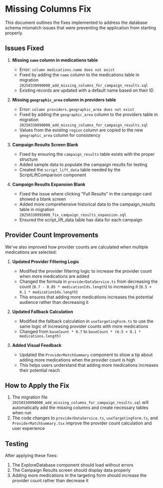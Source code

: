 # Missing Columns Fix

This document outlines the fixes implemented to address the database schema mismatch issues that were preventing the application from starting properly.

## Issues Fixed

1. **Missing `name` column in medications table**
   - Error: `column medications.name does not exist`
   - Fixed by adding the `name` column to the medications table in migration `20250330990000_add_missing_columns_for_campaign_results.sql`
   - Existing records are updated with a default name based on their ID

2. **Missing `geographic_area` column in providers table**
   - Error: `column providers.geographic_area does not exist`
   - Fixed by adding the `geographic_area` column to the providers table in migration `20250330990000_add_missing_columns_for_campaign_results.sql`
   - Values from the existing `region` column are copied to the new `geographic_area` column for consistency

3. **Campaign Results Screen Blank**
   - Fixed by ensuring the `campaign_results` table exists with the proper structure
   - Added sample data to populate the campaign results for testing
   - Created the `script_lift_data` table needed by the ScriptLiftComparison component

4. **Campaign Results Expansion Blank**
   - Fixed the issue where clicking "Full Results" in the campaign card showed a blank screen
   - Added more comprehensive historical data to the campaign_results table in migration `20250330995000_fix_campaign_results_expansion.sql`
   - Ensured the script_lift_data table has data for each campaign

## Provider Count Improvements

We've also improved how provider counts are calculated when multiple medications are selected:

1. **Updated Provider Filtering Logic**
   - Modified the provider filtering logic to increase the provider count when more medications are added
   - Changed the formula in `providerDataService.ts` from decreasing the count (`0.7 - 0.05 * medicationIds.length`) to increasing it (`0.5 + 0.1 * medicationIds.length`)
   - This ensures that adding more medications increases the potential audience rather than decreasing it

2. **Updated Fallback Calculation**
   - Modified the fallback calculation in `useTargetingForm.ts` to use the same logic of increasing provider counts with more medications
   - Changed from `baseCount * 0.7` to `baseCount * (0.5 + 0.1 * medications.length)`

3. **Added Visual Feedback**
   - Updated the `ProviderMatchSummary` component to show a tip about adding more medications when the provider count is high
   - This helps users understand that adding more medications increases their potential reach

## How to Apply the Fix

1. The migration file `20250330990000_add_missing_columns_for_campaign_results.sql` will automatically add the missing columns and create necessary tables when run
2. The code changes to `providerDataService.ts`, `useTargetingForm.ts`, and `ProviderMatchSummary.tsx` improve the provider count calculation and user experience

## Testing

After applying these fixes:

1. The ExploreDatabase component should load without errors
2. The Campaign Results screen should display data properly
3. Adding more medications in the targeting form should increase the provider count rather than decrease it
